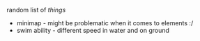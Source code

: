random list of *things*
 - minimap - might be problematic when it comes to elements :/
 - swim ability - different speed in water and on ground

